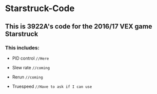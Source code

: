 # Starstruck-Code
## This is 3922A's code for the 2016/17 VEX game Starstruck

### This includes: 

* PID control `//Here`

* Slew rate `//coming`

* Rerun `//coming`

* Truespeed `//Have to ask if I can use`
